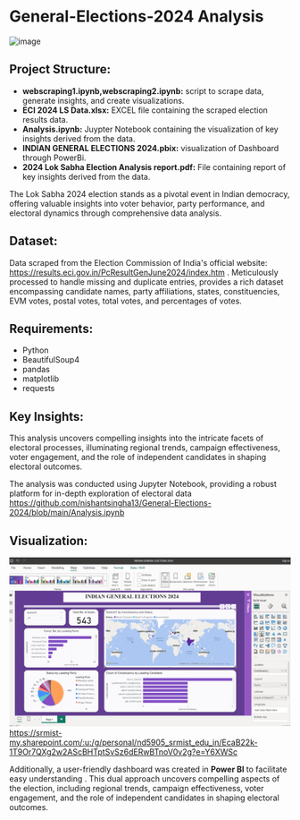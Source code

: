 # General-Elections-2024 Analysis

![image](https://github.com/nishantsingha13/General-Elections-2024/assets/103675762/4439594d-4532-432e-8f23-d6a36936aee5)


## Project Structure:
- **webscraping1.ipynb,webscraping2.ipynb:** script to scrape data, generate insights, and create visualizations.
- **ECI 2024 LS Data.xlsx:** EXCEL file containing the scraped election results data.
- **Analysis.ipynb:** Juypter Notebook containing the visualization of key insights derived from the data.
- **INDIAN GENERAL ELECTIONS 2024.pbix:** visualization of Dashboard through PowerBi.
- **2024 Lok Sabha Election Analysis report.pdf:** File containing report of key insights derived from the data.



The Lok Sabha 2024 election stands as a pivotal event in Indian democracy, offering valuable insights into voter behavior, party performance, and electoral dynamics through comprehensive data analysis. 

## Dataset:
Data scraped from the Election Commission of India's official website: https://results.eci.gov.in/PcResultGenJune2024/index.htm .
Meticulously processed to handle missing and duplicate entries, provides a rich dataset encompassing candidate names, party affiliations, states, constituencies, EVM votes, postal votes, total votes, and percentages of votes.

## Requirements:
  - Python
  - BeautifulSoup4
  - pandas
  - matplotlib
  - requests

## Key Insights:
This analysis uncovers compelling insights into the intricate facets of electoral processes, illuminating regional trends, campaign effectiveness, voter engagement, and the role of independent candidates in shaping electoral outcomes.

The analysis was conducted using Jupyter Notebook, providing a robust platform for in-depth exploration of electoral data
https://github.com/nishantsingha13/General-Elections-2024/blob/main/Analysis.ipynb

## Visualization:
![image](https://github.com/nishantsingha13/General-Elections-2024/blob/main/Screenshot%202024-07-01%20034718.png?raw=true)
https://srmist-my.sharepoint.com/:u:/g/personal/nd5905_srmist_edu_in/EcaB22k-1T9Or7QXg2w2AScBHTptSvSz6dERwBTnoV0v2g?e=Y6XWSc

Additionally, a user-friendly dashboard was created in **Power BI** to facilitate easy understanding . 
This dual approach uncovers compelling aspects of the election, including regional trends, campaign effectiveness, voter engagement, and the role of independent candidates in shaping electoral outcomes.



